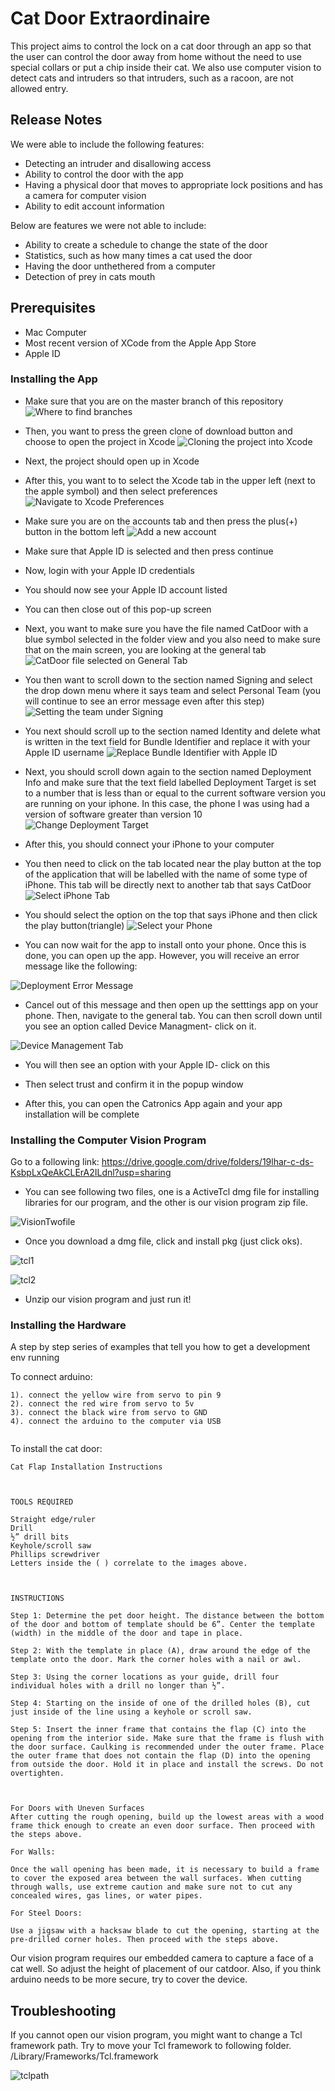 # Cat Door Extraordinaire

This project aims to control the lock on a cat door through an app so that the user can control the door away from home without the need to use special collars or put a chip inside their cat. We also use computer vision to detect cats and intruders so that intruders, such as a racoon, are not allowed entry.

## Release Notes
We were able to include the following features:

- Detecting an intruder and disallowing access
- Ability to control the door with the app
- Having a physical door that moves to appropriate lock positions and has a camera for computer vision
- Ability to edit account information

Below are features we were not able to include:

- Ability to create a schedule to change the state of the door
- Statistics, such as how many times a cat used the door
- Having the door unthethered from a computer
- Detection of prey in cats mouth

## Prerequisites

- Mac Computer
- Most recent version of XCode from the Apple App Store
- Apple ID

### Installing the App

- Make sure that you are on the master branch of this repository
![Where to find branches](AppInstallationImages/masterBranchImage.png)

- Then, you want to press the green clone of download button and choose to open the project in Xcode
![Cloning the project into Xcode](AppInstallationImages/clonetoXcode.png)

- Next, the project should open up in Xcode

- After this, you want to to select the Xcode tab in the upper left (next to the apple symbol) and then select preferences
![Navigate to Xcode Preferences](AppInstallationImages/XcodePreferences.png)

- Make sure you are on the accounts tab and then press the plus(+) button in the bottom left
![Add a new account](AppInstallationImages/addAccount.png)

- Make sure that Apple ID is selected and then press continue

- Now, login with your Apple ID credentials

- You should now see your Apple ID account listed

- You can then close out of this pop-up screen

- Next, you want to make sure you have the file named CatDoor with a blue symbol selected in the folder view and you also need to make sure that on the main screen, you are looking at the general tab
![CatDoor file selected on General Tab](AppInstallationImages/catDoorGeneralTab.png)

- You then want to scroll down to the section named Signing and select the drop down menu where it says team and select Personal Team (you will continue to see an error message even after this step)
![Setting the team under Signing](AppInstallationImages/personalTeam.png)

- You next should scroll up to the section named Identity and delete what is written in the text field for Bundle Identifier and replace it with your Apple ID username
![Replace Bundle Identifier with Apple ID](AppInstallationImages/bundleIdentifier.png)

- Next, you should scroll down again to the section named Deployment Info and make sure that the text field labelled Deployment Target is set to a number that is less than or equal to the current software version you are running on your iphone. In this case, the phone I was using had a version of software greater than version 10
![Change Deployment Target](AppInstallationImages/deploymentTarget.png)

- After this, you should connect your iPhone to your computer

- You then need to click on the tab located near the play button at the top of the application that will be labelled with the name of some type of iPhone. This tab will be directly next to another tab that says CatDoor
![Select iPhone Tab](AppInstallationImages/typeOfPhoneTab.png)

- You should select the option on the top that says iPhone and then click the play button(triangle)
![Select your Phone](AppInstallationImages/selectDevice.png)

- You can now wait for the app to install onto your phone. Once this is done, you can open up the app. However, you will receive an error message like the following:

![Deployment Error Message](AppInstallationImages/errorOnPhone.jpeg)

- Cancel out of this message and then open up the setttings app on your phone. Then, navigate to the general tab. You can then scroll down until you see an option called Device Managment- click on it.

![Device Management Tab](AppInstallationImages/DeviceManagementTab.jpeg)

- You will then see an option with your Apple ID- click on this

- Then select trust and confirm it in the popup window

- After this, you can open the Catronics App again and your app installation will be complete


### Installing the Computer Vision Program

Go to a following link: https://drive.google.com/drive/folders/19lhar-c-ds-KsbpLxQeAkCLErA2ILdnl?usp=sharing

- You can see following two files, one is a ActiveTcl dmg file for installing libraries for our program, and the other is our vision program zip file.

![VisionTwofile](AppInstallationImages/installVision.png)


- Once you download a dmg file, click and install pkg (just click oks).


![tcl1](AppInstallationImages/tcl1.png)


![tcl2](AppInstallationImages/tcl2.png)


- Unzip our vision program and just run it!




### Installing the Hardware

A step by step series of examples that tell you how to get a development env running

To connect arduino:

```
1). connect the yellow wire from servo to pin 9
2). connect the red wire from servo to 5v
3). connect the black wire from servo to GND
4). connect the arduino to the computer via USB


```

To install the cat door:

```
Cat Flap Installation Instructions

 

TOOLS REQUIRED

Straight edge/ruler
Drill
½” drill bits
Keyhole/scroll saw
Phillips screwdriver
Letters inside the ( ) correlate to the images above.

 

INSTRUCTIONS

Step 1: Determine the pet door height. The distance between the bottom of the door and bottom of template should be 6”. Center the template (width) in the middle of the door and tape in place.

Step 2: With the template in place (A), draw around the edge of the template onto the door. Mark the corner holes with a nail or awl.

Step 3: Using the corner locations as your guide, drill four individual holes with a drill no longer than ½”.

Step 4: Starting on the inside of one of the drilled holes (B), cut just inside of the line using a keyhole or scroll saw.

Step 5: Insert the inner frame that contains the flap (C) into the opening from the interior side. Make sure that the frame is flush with the door surface. Caulking is recommended under the outer frame. Place the outer frame that does not contain the flap (D) into the opening from outside the door. Hold it in place and install the screws. Do not overtighten.

 

For Doors with Uneven Surfaces
After cutting the rough opening, build up the lowest areas with a wood frame thick enough to create an even door surface. Then proceed with the steps above.

For Walls:

Once the wall opening has been made, it is necessary to build a frame to cover the exposed area between the wall surfaces. When cutting through walls, use extreme caution and make sure not to cut any concealed wires, gas lines, or water pipes.

For Steel Doors:

Use a jigsaw with a hacksaw blade to cut the opening, starting at the pre-drilled corner holes. Then proceed with the steps above.
```

Our vision program requires our embedded camera to capture a face of a cat well. So adjust the height of placement of our catdoor. Also, if you think arduino needs to be more secure, try to cover the device.




## Troubleshooting

If you cannot open our vision program, you might want to change a Tcl framework path. Try to move your Tcl framework to
following folder. /Library/Frameworks/Tcl.framework

![tclpath](AppInstallationImages/tcl_path.png)


